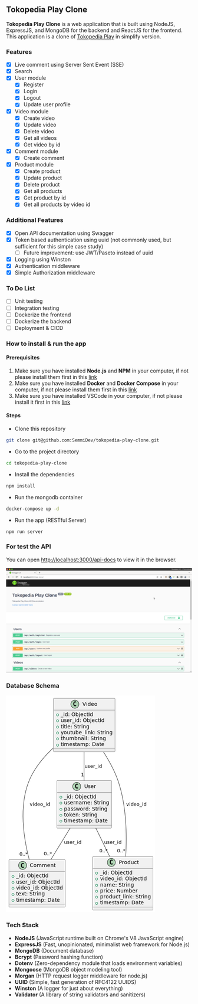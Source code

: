 ## Tokopedia Play Clone

**Tokopedia Play Clone** is a web application that is built using NodeJS, ExpressJS, and MongoDB for the backend and ReactJS for the frontend. This application is a clone of [Tokopedia Play](https://www.tokopedia.com/play/channels) in simplify version.

### Features

- [x] Live comment using Server Sent Event (SSE)
- [x] Search
- [x] User module
  - [x] Register
  - [x] Login
  - [x] Logout
  - [x] Update user profile
- [x] Video module
  - [x] Create video
  - [x] Update video
  - [x] Delete video
  - [x] Get all videos
  - [x] Get video by id
- [x] Comment module
  - [x] Create comment
- [x] Product module
  - [x] Create product
  - [x] Update product
  - [x] Delete product
  - [x] Get all products
  - [x] Get product by id
  - [x] Get all products by video id

### Additional Features
- [x] Open API documentation using Swagger
- [x] Token based authentication using uuid (not commonly used, but sufficient for this simple case study)
  - [ ] Future improvement: use JWT/Paseto instead of uuid
- [x] Logging using Winston
- [x] Authentication middleware
- [x] Simple Authorization middleware

### To Do List
- [ ] Unit testing
- [ ] Integration testing
- [ ] Dockerize the frontend
- [ ] Dockerize the backend
- [ ] Deployment & CICD

### How to install & run the app

#### Prerequisites

1. Make sure you have installed **Node.js** and **NPM** in your computer, if not please install them first in
   this [link](https://nodejs.org/en/download/)
2. Make sure you have installed **Docker** and **Docker Compose** in your computer, if not please install them first in
   this [link](https://docs.docker.com/get-docker/)
3. Make sure you have installed VSCode in your computer, if not please install it first in
   this [link](https://code.visualstudio.com/download)

#### Steps
- Clone this repository

```bash
git clone git@github.com:SemmiDev/tokopedia-play-clone.git
```
- Go to the project directory

```bash
cd tokopedia-play-clone
```

- Install the dependencies

```bash
npm install
```

- Run the mongodb container

```bash
docker-compose up -d
```

- Run the app (RESTful Server)

```bash
npm run server
```

### For test the API
You can open [http://localhost:3000/api-docs](http://localhost:3000/api-docs/) to view it in the browser.

![open-api](./open-api.png)

### Database Schema

![Schema Database](./class-diagram.png)

### Tech Stack

- **NodeJS** (JavaScript runtime built on Chrome's V8 JavaScript engine)
- **ExpressJS** (Fast, unopinionated, minimalist web framework for Node.js)
- **MongoDB** (Document database)
- **Bcrypt** (Password hashing function)
- **Dotenv** (Zero-dependency module that loads environment variables)
- **Mongoose** (MongoDB object modeling tool)
- **Morgan** (HTTP request logger middleware for node.js)
- **UUID** (Simple, fast generation of RFC4122 UUIDS)
- **Winston** (A logger for just about everything)
- **Validator** (A library of string validators and sanitizers)
